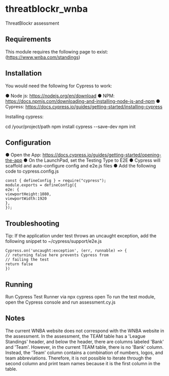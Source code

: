 # threatblockr_wnba
ThreatBlockr assessment

## Requirements

This module requires the following page to exist:
(https://www.wnba.com/standings)

## Installation

You would need the following for Cypress to work:

● Node js: https://nodejs.org/en/download
● NPM: https://docs.npmjs.com/downloading-and-installing-node-js-and-npm
● Cypress: https://docs.cypress.io/guides/getting-started/installing-cypress

Installing cypress:

cd /your/project/path
npm install cypress --save-dev
npm init

## Configuration

● Open the App: https://docs.cypress.io/guides/getting-started/opening-the-app
● On the LaunchPad, set the Testing Type to E2E
● Cypress will scaffold and auto-configure config and e2e.js files
● Add the following code to cypress.config.js

```
const { defineConfig } = require("cypress");
module.exports = defineConfig({
e2e: {
viewportHeight:1080,
viewportWidth:1920
},
});
```

## Troubleshooting

Tip: If the application under test throws an uncaught exception, add the following snippet
to ~/cypress/support/e2e.js

```
Cypress.on('uncaught:exception', (err, runnable) => {
// returning false here prevents Cypress from
// failing the test
return false
})
```

## Running

Run Cypress Test Runner via npx cypress open
To run the test module, open the Cypress console and run assessment.cy.js

## Notes

The current WNBA website does not correspond with the WNBA website in the assessment. In the assessment, the TEAM table has a 'League Standings' header, and below the header, there are columns labeled 'Bank' and 'Team'. However, in the current TEAM table, there is no 'Bank' column. Instead, the 'Team' column contains a combination of numbers, logos, and team abbreviations. Therefore, it is not possible to iterate through the second column and print team names because it is the first column in the table.
